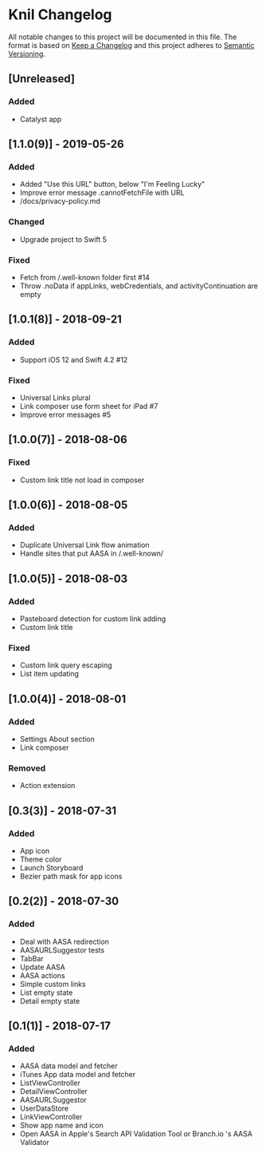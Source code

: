 # Knil Changelog

All notable changes to this project will be documented in this file.
The format is based on [Keep a Changelog](http://keepachangelog.com/)
and this project adheres to [Semantic Versioning](http://semver.org/).

## [Unreleased]
### Added
- Catalyst app

## [1.1.0(9)] - 2019-05-26
### Added
- Added "Use this URL" button, below "I'm Feeling Lucky"
- Improve error message .cannotFetchFile with URL
- /docs/privacy-policy.md

### Changed
- Upgrade project to Swift 5

### Fixed
- Fetch from /.well-known folder first #14
- Throw .noData if appLinks, webCredentials, and activityContinuation are empty 

## [1.0.1(8)] - 2018-09-21
### Added
- Support iOS 12 and Swift 4.2 #12

### Fixed
- Universal Links plural
- Link composer use form sheet for iPad #7
- Improve error messages #5

## [1.0.0(7)] - 2018-08-06
### Fixed
- Custom link title not load in composer

## [1.0.0(6)] - 2018-08-05
### Added
- Duplicate Universal Link flow animation
- Handle sites that put AASA in /.well-known/ 

## [1.0.0(5)] - 2018-08-03
### Added
- Pasteboard detection for custom link adding
- Custom link title

### Fixed
- Custom link query escaping
- List item updating

## [1.0.0(4)] - 2018-08-01
### Added
- Settings About section
- Link composer

### Removed
- Action extension

## [0.3(3)] - 2018-07-31
### Added
- App icon
- Theme color
- Launch Storyboard
- Bezier path mask for app icons

## [0.2(2)] - 2018-07-30
### Added
- Deal with AASA redirection
- AASAURLSuggestor tests
- TabBar
- Update AASA
- AASA actions
- Simple custom links
- List empty state
- Detail empty state

## [0.1(1)] - 2018-07-17
### Added
- AASA data model and fetcher
- iTunes App data model and fetcher
- ListViewController
- DetailViewController
- AASAURLSuggestor
- UserDataStore
- LinkViewController
- Show app name and icon
- Open AASA in Apple's Search API Validation Tool or Branch.io 's AASA Validator

